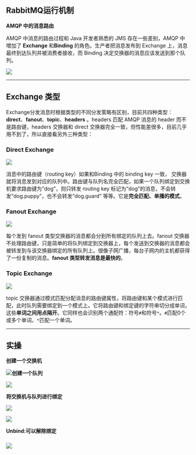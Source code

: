 ## RabbitMQ运行机制

**AMQP 中的消息路由**

AMQP 中消息的路由过程和 Java 开发者熟悉的 JMS 存在一些差别，AMQP 中增加了 **Exchange** 和**Binding** 的角色。生产者把消息发布到 Exchange 上，消息最终到达队列并被消费者接收，而 Binding 决定交换器的消息应该发送到那个队列。

![](https://cfmall-hello.oss-cn-beijing.aliyuncs.com/images/202306/202306291041053.png#id=o9PyP&originHeight=377&originWidth=485&originalType=binary&ratio=1&rotation=0&showTitle=false&status=done&style=none&title=)

---

## Exchange 类型

Exchange分发消息时根据类型的不同分发策略有区别，目前共四种类型：**direct**、**fanout**、**topic**、**headers** 。headers 匹配 AMQP 消息的 header 而不是路由键，headers 交换器和 direct 交换器完全一致，但性能差很多，目前几乎用不到了，所以直接看另外三种类型：

### Direct Exchange

![](https://cfmall-hello.oss-cn-beijing.aliyuncs.com/images/202306/202306291045063.png#id=QgInl&originHeight=226&originWidth=410&originalType=binary&ratio=1&rotation=0&showTitle=false&status=done&style=none&title=)

消息中的路由键（routing key）如果和Binding 中的 binding key 一致， 交换器就将消息发到对应的队列中。路由键与队列名完全匹配，如果一个队列绑定到交换机要求路由键为“dog”，则只转发 routing key 标记为“dog”的消息，不会转发“dog.puppy”，也不会转发“dog.guard” 等等。它是**完全匹配、单播的模式**。

### Fanout Exchange

![](https://cfmall-hello.oss-cn-beijing.aliyuncs.com/images/202306/202306291046895.png#id=PBuPO&originHeight=292&originWidth=457&originalType=binary&ratio=1&rotation=0&showTitle=false&status=done&style=none&title=)

每个发到 fanout 类型交换器的消息都会分到所有绑定的队列上去。fanout 交换器不处理路由键，只是简单的将队列绑定到交换器上，每个发送到交换器的消息都会被转发到与该交换器绑定的所有队列上。很像子网广播，每台子网内的主机都获得了一份复制的消息。**fanout 类型转发消息是最快的**。

### Topic Exchange

![](https://cfmall-hello.oss-cn-beijing.aliyuncs.com/images/202306/202306291047447.png#id=eEjbN&originHeight=262&originWidth=505&originalType=binary&ratio=1&rotation=0&showTitle=false&status=done&style=none&title=)

topic 交换器通过模式匹配分配消息的路由键属性，将路由键和某个模式进行匹配，此时队列需要绑定到一个模式上。它将路由键和绑定键的字符串切分成单词，这些**单词之间用点隔开**。它同样也会识别两个通配符：符号`#`和符号`*`。`#`匹配0个或多个单词，`*`匹配一个单词。

---

## 实操

**创建一个交换机**

![](https://cfmall-hello.oss-cn-beijing.aliyuncs.com/images/202306/202306291442089.png#id=rRxbp&originHeight=336&originWidth=1259&originalType=binary&ratio=1&rotation=0&showTitle=false&status=done&style=none&title=)**创建一个队列**

![](https://cfmall-hello.oss-cn-beijing.aliyuncs.com/images/202306/202306291442298.png#id=q8c5E&originHeight=373&originWidth=1318&originalType=binary&ratio=1&rotation=0&showTitle=false&status=done&style=none&title=)

**将交换机与队列进行绑定**

![](https://cfmall-hello.oss-cn-beijing.aliyuncs.com/images/202306/202306291442355.png#id=RDmhU&originHeight=296&originWidth=1148&originalType=binary&ratio=1&rotation=0&showTitle=false&status=done&style=none&title=)

![](https://cfmall-hello.oss-cn-beijing.aliyuncs.com/images/202306/202306291442459.png#id=BvnYb&originHeight=378&originWidth=1349&originalType=binary&ratio=1&rotation=0&showTitle=false&status=done&style=none&title=)

**Unbind:可以解除绑定**

### ![](https://cfmall-hello.oss-cn-beijing.aliyuncs.com/images/202306/202306291442418.png#id=TKzwN&originHeight=512&originWidth=1059&originalType=binary&ratio=1&rotation=0&showTitle=false&status=done&style=none&title=)
